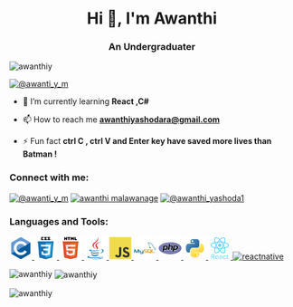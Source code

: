  <h1 align="center">Hi 👋, I'm Awanthi</h1>
<h3 align="center">An Undergraduater</h3>

<p align="left"> <img src="https://komarev.com/ghpvc/?username=awanthiy&label=Profile%20views&color=0e75b6&style=flat" alt="awanthiy" /> </p>

<p align="left"> <a href="https://twitter.com/@awanti_y_m" target="blank"><img src="https://img.shields.io/twitter/follow/@awanti_y_m?logo=twitter&style=for-the-badge" alt="@awanti_y_m" /></a> </p>

- 🌱 I’m currently learning **React ,C#**

- 📫 How to reach me **awanthiyashodara@gmail.com**

- ⚡ Fun fact **ctrl C , ctrl V and Enter key have saved more lives than Batman !**

<h3 align="left">Connect with me:</h3>
<p align="left">
<a href="https://twitter.com/@awanti_y_m" target="blank"><img align="center" src="https://raw.githubusercontent.com/rahuldkjain/github-profile-readme-generator/master/src/images/icons/Social/twitter.svg" alt="@awanti_y_m" height="30" width="40" /></a>
<a href="https://linkedin.com/in/awanthi malawanage" target="blank"><img align="center" src="https://raw.githubusercontent.com/rahuldkjain/github-profile-readme-generator/master/src/images/icons/Social/linked-in-alt.svg" alt="awanthi malawanage" height="30" width="40" /></a>
<a href="https://www.hackerrank.com/@awanthi_yashoda1" target="blank"><img align="center" src="https://raw.githubusercontent.com/rahuldkjain/github-profile-readme-generator/master/src/images/icons/Social/hackerrank.svg" alt="@awanthi_yashoda1" height="30" width="40" /></a>
</p>

<h3 align="left">Languages and Tools:</h3>
<p align="left"> <a href="https://www.cprogramming.com/" target="_blank" rel="noreferrer"> <img src="https://raw.githubusercontent.com/devicons/devicon/master/icons/c/c-original.svg" alt="c" width="40" height="40"/> </a> <a href="https://www.w3schools.com/css/" target="_blank" rel="noreferrer"> <img src="https://raw.githubusercontent.com/devicons/devicon/master/icons/css3/css3-original-wordmark.svg" alt="css3" width="40" height="40"/> </a> <a href="https://www.w3.org/html/" target="_blank" rel="noreferrer"> <img src="https://raw.githubusercontent.com/devicons/devicon/master/icons/html5/html5-original-wordmark.svg" alt="html5" width="40" height="40"/> </a> <a href="https://www.java.com" target="_blank" rel="noreferrer"> <img src="https://raw.githubusercontent.com/devicons/devicon/master/icons/java/java-original.svg" alt="java" width="40" height="40"/> </a> <a href="https://developer.mozilla.org/en-US/docs/Web/JavaScript" target="_blank" rel="noreferrer"> <img src="https://raw.githubusercontent.com/devicons/devicon/master/icons/javascript/javascript-original.svg" alt="javascript" width="40" height="40"/> </a> <a href="https://www.mysql.com/" target="_blank" rel="noreferrer"> <img src="https://raw.githubusercontent.com/devicons/devicon/master/icons/mysql/mysql-original-wordmark.svg" alt="mysql" width="40" height="40"/> </a> <a href="https://www.php.net" target="_blank" rel="noreferrer"> <img src="https://raw.githubusercontent.com/devicons/devicon/master/icons/php/php-original.svg" alt="php" width="40" height="40"/> </a> <a href="https://www.python.org" target="_blank" rel="noreferrer"> <img src="https://raw.githubusercontent.com/devicons/devicon/master/icons/python/python-original.svg" alt="python" width="40" height="40"/> </a> <a href="https://reactjs.org/" target="_blank" rel="noreferrer"> <img src="https://raw.githubusercontent.com/devicons/devicon/master/icons/react/react-original-wordmark.svg" alt="react" width="40" height="40"/> </a> <a href="https://reactnative.dev/" target="_blank" rel="noreferrer"> <img src="https://reactnative.dev/img/header_logo.svg" alt="reactnative" width="40" height="40"/> </a> </p>

<p><img align="left" src="https://github-readme-stats.vercel.app/api/top-langs?username=awanthiy&show_icons=true&locale=en&layout=compact" alt="awanthiy" /></p>

<p>&nbsp;<img align="center" src="https://github-readme-stats.vercel.app/api?username=awanthiy&show_icons=true&locale=en" alt="awanthiy" /></p>

<p><img align="center" src="https://github-readme-streak-stats.herokuapp.com/?user=awanthiy&" alt="awanthiy" /></p>
